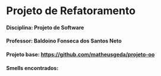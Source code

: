 # Projeto de Refatoramento

#### Disciplina: Projeto de Software

#### Professor: Baldoino Fonseca dos Santos Neto

#### Projeto base: https://github.com/matheusgeda/projeto-oo

#### Smells encontrados:

#### 
